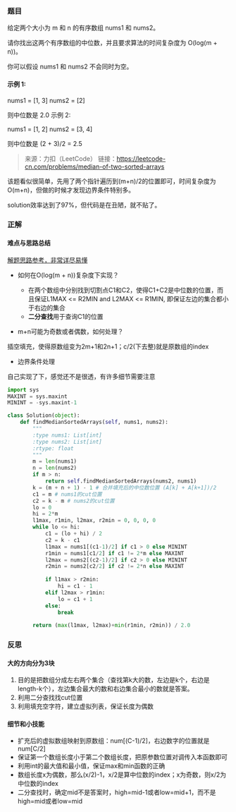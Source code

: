
### 题目

给定两个大小为 m 和 n 的有序数组 nums1 和 nums2。

请你找出这两个有序数组的中位数，并且要求算法的时间复杂度为 O(log(m + n))。

你可以假设 nums1 和 nums2 不会同时为空。

#### 示例 1:

nums1 = [1, 3]
nums2 = [2]

则中位数是 2.0
示例 2:

nums1 = [1, 2]
nums2 = [3, 4]

则中位数是 (2 + 3)/2 = 2.5

>来源：力扣（LeetCode）
链接：https://leetcode-cn.com/problems/median-of-two-sorted-arrays

该题看似很简单，先用了两个指针遍历到(m+n)/2的位置即可，时间复杂度为O(m+n)，但做的时候才发现边界条件特别多。

solution效率达到了97%，但代码是在丑陋，就不贴了。

### 正解

#### 难点与思路总结

[解题思路参考，非常详尽易懂](https://leetcode-cn.com/problems/median-of-two-sorted-arrays/solution/4-xun-zhao-liang-ge-you-xu-shu-zu-de-zhong-wei-shu/)

- 如何在O(log(m + n))复杂度下实现？
   - 在两个数组中分别找到切割点C1和C2，使得C1+C2是中位数的位置，而且保证L1MAX <= R2MIN and L2MAX <= R1MIN,
   即保证左边的集合都小于右边的集合
   - **二分查找**用于查询C1的位置

- m+n可能为奇数或者偶数，如何处理？

插空填充，使得原数组变为2m+1和2n+1；c/2(下去整)就是原数组的index

- 边界条件处理

自己实现了下，感觉还不是很透，有许多细节需要注意
```python
import sys
MAXINT = sys.maxint
MININT = -sys.maxint-1

class Solution(object):        
    def findMedianSortedArrays(self, nums1, nums2):        
        """
        :type nums1: List[int]
        :type nums2: List[int]
        :rtype: float
        """        
        m = len(nums1)
        n = len(nums2)
        if m > n:
            return self.findMedianSortedArrays(nums2, nums1)                 
        k = (m + n + 1) - 1 # 合并填充后的中位数位置 (A[k] + A[k+1])/2
        c1 = m # nums1的cut位置
        c2 = k - m # nums2的cut位置
        lo = 0
        hi = 2*m
        l1max, r1min, l2max, r2min = 0, 0, 0, 0
        while lo <= hi:
            c1 = (lo + hi) / 2
            c2 = k - c1            
            l1max = nums1[(c1-1)/2] if c1 > 0 else MININT
            r1min = nums1[c1/2] if c1 != 2*m else MAXINT
            l2max = nums2[(c2-1)/2] if c2 > 0 else MININT
            r2min = nums2[c2/2] if c2 != 2*n else MAXINT
            
            if l1max > r2min:
                hi = c1 - 1
            elif l2max > r1min:
                lo = c1 + 1
            else:
                break
                
        return (max(l1max, l2max)+min(r1min, r2min)) / 2.0                            
```

### 反思
#### 大的方向分为3块

1. 目的是把数组分成左右两个集合（查找第k大的数，左边是k个，右边是length-k个），左边集合最大的数和右边集合最小的数就是答案。
2. 利用二分查找找cut位置
3. 利用填充空字符，建立虚拟列表，保证长度为偶数

#### 细节和小技能

- 扩充后的虚拟数组映射到原数组：num[(C-1)/2]，右边数字的位置就是num[C/2]
- 保证第一个数组长度小于第二个数组长度，把原参数位置对调传入本函数即可
- 利用int的最大值和最小值，保证max和min函数的正确
- 数组长度x为偶数，那么(x/2)-1，x/2是算中位数的index；x为奇数，则x/2为中位数的index
- 二分查找时，确定mid不是答案时，high=mid-1或者low=mid+1，而不是high=mid或者low=mid


